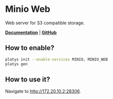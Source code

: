# Minio Web

Web server for S3 compatible storage.

**[Documentation](https://github.com/e2fyi/minio-web)** | **[GitHub](https://github.com/e2fyi/minio-web)**

## How to enable?

```bash
platys init --enable-services MINIO, MINIO_WEB
platys gen
```

## How to use it?

Navigate to <http://172.20.10.2:28306>.
